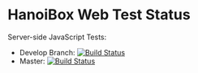 # HanoiBox Web Test Status

Server-side JavaScript Tests: 
- Develop Branch: [![Build Status](https://travis-ci.org/HanoiBox/Web.svg?branch=develop)](https://travis-ci.org/HanoiBox/Web)
- Master: [![Build Status](https://travis-ci.org/HanoiBox/Web.svg?branch=master)](https://travis-ci.org/HanoiBox/Web)
